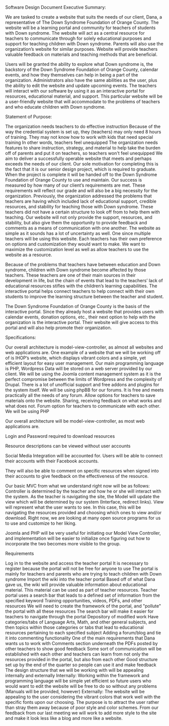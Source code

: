 Software Design Document
Executive Summary:

We are tasked to create a website that suits the needs of our client, Dana, a representative of The Down Syndrome Foundation of Orange County. The website will be a learning portal and community for teachers of students with Down syndrome. The website will act as a central resource for teachers to communicate through for solely educational purposes and support for teaching children with Down syndrome. Parents will also use the organization’s website for similar purposes. Website will provide teachers valuable feedback on materials and teaching methods that are beneficial.

Users will be granted the ability to explore what Down syndrome is, the backstory of the Down Syndrome Foundation of Orange County, calendar events, and how they themselves can help in being a part of the organization. Administrators also have the same abilities as the user, plus the ability to edit the website and update upcoming events. The teachers will interact with our software by using it as an interactive portal for resources, educational material, and support. This particular website will be a user-friendly website that will accommodate to the problems of teachers and who educate children with Down syndrome.

Statement of Purpose:

The organization needs teachers to do effective instruction
Because of the way the credential system is set up, they (teachers) may only need 8 hours of training. They may not know how to work with kids that need special training
In other words, teachers feel unequipped
The organization needs features to share instruction, strategy, and material to help take the burden off of parents and put it on teachers, so teachers won't feel unequipped
We aim to deliver a successfully operable website that meets and perhaps exceeds the needs of our client. Our sole motivation for completing this is the fact that it is our senior design project, which is required to graduate. When the project is complete it will be handed off to the Down Syndrome Foundation of Orange County to use and maintain. Our success is measured by how many of our client’s requirements are met. These requirements will reflect our grade and will also be a big necessity for the organization. Previously, the organization addressed the problems that teachers are having which included lack of educational support, credible resources, and stability for teaching those with Down syndrome. These teachers did not have a certain structure to look off from to help them with teaching. Our website will not only provide the support, resources, and stability, but also give them the opportunity to provide feedback and comments as a means of communication with one another. The website as simple as it sounds has a lot of uncertainty as well. One since multiple teachers will be using this website. Each teachers has their own preference on options and customization they would want to make. We want to maximize the customization level as well as allow teachers to use the website as a resource.

Because of the problems that teachers have between education and Down syndrome, children with Down syndrome become affected by those teachers. These teachers are one of their main sources in their development in life, but the chain of events that lead to the teachers’ lack of educational resources stifles with the children’s learning capabilities. The interactive portal helps connect teachers to help connect with their own students to improve the learning structure between the teacher and student.

The Down Syndrome Foundation of Orange County is the basis of the interactive portal. Since they already host a website that provides users with calendar events, donation options, etc., their next option to help with the organization is the interactive portal. Their website will give access to this portal and will also help promote their organization.

Specifications:

Our overall architecture is model-view-controller, as almost all websites and web applications are. One example of a website that we will be working off of is IHOP’s website, which displays vibrant colors and a simple, yet efficient layout for easy user management.
Our main programming language is PHP, Wordpress
Data will be stored on a web server provided by our client.
We will be using the Joomla content management system as it is the perfect compromise between the limits of Wordpress and the complexity of Drupal. There is a lot of unofficial support and free addons and plugins for the system itself.
We will be using phpBB for our forums. It is free and meets practically all the needs of any forum.
Allow options for teachers to save materials onto the website. Sharing, receiving feedback on what works and what does not.
Forum option for teachers to communicate with each other.
We will be using PHP

Our overall architecture will be model-view-controller, as most web applications are.

Login and Password required to download resources

Resource descriptions can be viewed without user accounts

Social Media Integration will be accounted for. Users will be able to connect their accounts with their Facebook accounts.

They will also be able to comment on specific resources when signed into their accounts to give feedback on the effectiveness of the resource.

Our basic MVC from what we understand right now will be as follows: Controller is determined by the teacher and how he or she will interact with the system. As the teacher is navigating the site, the Model will update the view which will be determined by our system (Interface, redirect links). View will represent what the user wants to see. In this case, this will be navigating the resources provided and choosing which ones to view and/or download. Right now, we are looking at many open source programs for us to use and customize to her liking.

Joomla and PHP will be very useful for initiating our Model View Controller, and implementation will be easier to initialize once figuring out how to incorporate the two becomes more visible to the group.

Requirements

Log in to the website and access the teacher portal It is necessary to register because the portal will not be free for anyone to use The portal is mainly for teachers and parents who are trying to teach children with Down syndrome
Import the wiki into the teacher portal Based off of what Dana gave us, the wiki will provide valuable information about educational material. This material can be used as part of teacher resources.
Teacher portal uses a search bar that leads to a defined set of information from the specified keyword Training opportunities, videos, PDFs, and other resources We will need to create the framework of the portal, and "pollute" the portal with all these resources The search bar will make it easier for teachers to navigate through the portal
Depository of modified work Have categories/tabs of Language Arts, Math, and other general subjects, and then topics within those categories or tabs that lead to educational resources pertaining to each specified subject
Adding a forum/blog and tie it into commenting functionality One of the main requirements that Dana wants us to work with Comments section underneath the PDFs posted by other teachers to show good feedback Some sort of communication will be established with each other and teachers can learn from not only the resources provided in the portal, but also from each other
Good structure set up by the end of the quarter so people can use it and make feedback The design structure that we will be working with will be appealing internally and externally Internally: Working within the framework and programming language will be simple yet efficient so future users who would want to edit the website will be free to do so without any problems (Manuals will be provided, however) Externally: The website will be appealing to the user considering the vibrant colors that work well with the specific fonts upon our choosing. The purpose is to attract the user rather than stray them away because of poor style and color schemes. From our feedback from our last meeting we will work to add more style to the site and make it look less like a blog and more like a website.
